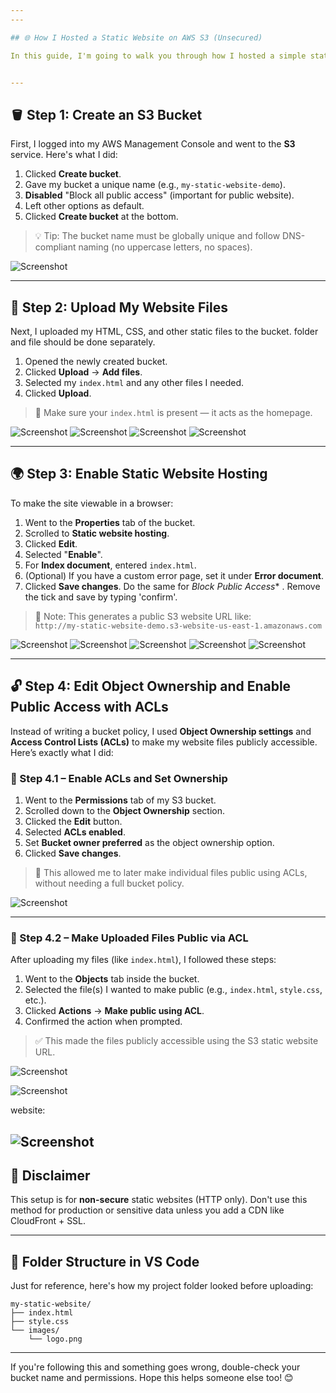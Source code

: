 ```yaml
---
---

## 🌐 How I Hosted a Static Website on AWS S3 (Unsecured)

In this guide, I'm going to walk you through how I hosted a simple static website on Amazon S3. This is great for testing or demo purposes where you don't need SSL (HTTPS). Follow along!


---
```


## 🪣 Step 1: Create an S3 Bucket

First, I logged into my AWS Management Console and went to the **S3** service. Here's what I did:

1. Clicked **Create bucket**.
2. Gave my bucket a unique name (e.g., `my-static-website-demo`).
3. **Disabled** "Block all public access" (important for public website).
4. Left other options as default.
5. Clicked **Create bucket** at the bottom.

> 💡 Tip: The bucket name must be globally unique and follow DNS-compliant naming (no uppercase letters, no spaces).

![Screenshot](/images/screen1.png)

---

## 🧾 Step 2: Upload My Website Files

Next, I uploaded my HTML, CSS, and other static files to the bucket. folder and file should be done separately.

1. Opened the newly created bucket.
2. Clicked **Upload** → **Add files**.
3. Selected my `index.html` and any other files I needed.
4. Clicked **Upload**.

> 📝 Make sure your `index.html` is present — it acts as the homepage.

![Screenshot](/images/screen2.png)
![Screenshot](/images/Picture2.png)
![Screenshot](/images/Picture3.png)
![Screenshot](images//Picture5.png)



---

## 🌍 Step 3: Enable Static Website Hosting

To make the site viewable in a browser:

1. Went to the **Properties** tab of the bucket.
2. Scrolled to **Static website hosting**.
3. Clicked **Edit**.
4. Selected "**Enable**".
5. For **Index document**, entered `index.html`.
6. (Optional) If you have a custom error page, set it under **Error document**.
7. Clicked **Save changes**.
Do the same for *Block Public Access** . Remove the tick and save by typing 'confirm'. 

> 🧠 Note: This generates a public S3 website URL like:  
> `http://my-static-website-demo.s3-website-us-east-1.amazonaws.com`

![Screenshot](/images/Picture6.png)
![Screenshot](/images/Picture7.png)
![Screenshot](/images/Picture8.png)
![Screenshot](/images/Picture10.png)
![Screenshot](/images/Picture11.png)




---

## 🔓 Step 4: Edit Object Ownership and Enable Public Access with ACLs

Instead of writing a bucket policy, I used **Object Ownership settings** and **Access Control Lists (ACLs)** to make my website files publicly accessible. Here’s exactly what I did:

### 🧭 Step 4.1 – Enable ACLs and Set Ownership

1. Went to the **Permissions** tab of my S3 bucket.
2. Scrolled down to the **Object Ownership** section.
3. Clicked the **Edit** button.
4. Selected **ACLs enabled**.
5. Set **Bucket owner preferred** as the object ownership option.
6. Clicked **Save changes**.

> 📝 This allowed me to later make individual files public using ACLs, without needing a full bucket policy.

![Screenshot](/images/Picture9.png)

---

### 📂 Step 4.2 – Make Uploaded Files Public via ACL

After uploading my files (like `index.html`), I followed these steps:

1. Went to the **Objects** tab inside the bucket.
2. Selected the file(s) I wanted to make public (e.g., `index.html`, `style.css`, etc.).
3. Clicked **Actions** → **Make public using ACL**.
4. Confirmed the action when prompted.

> ✅ This made the files publicly accessible using the S3 static website URL.

![Screenshot](/images/Picture12.png)

![Screenshot](/images/Picture13.png)

website:

![Screenshot](/images/Picture14.png)
---




## 🚫 Disclaimer

This setup is for **non-secure** static websites (HTTP only). Don't use this method for production or sensitive data unless you add a CDN like CloudFront + SSL.

---

## 📁 Folder Structure in VS Code

Just for reference, here's how my project folder looked before uploading:

```
my-static-website/
├── index.html
├── style.css
└── images/
    └── logo.png
```

---

If you're following this and something goes wrong, double-check your bucket name and permissions. Hope this helps someone else too! 😊

```



```
